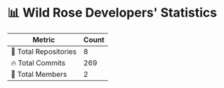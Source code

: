 # 📊 Wild Rose Developers' Statistics

| Metric            | Count |
|------------------|------|
| 📂 Total Repositories | 8 |
| 🔥 Total Commits   | 269 |
| 👥 Total Members   | 2 |

